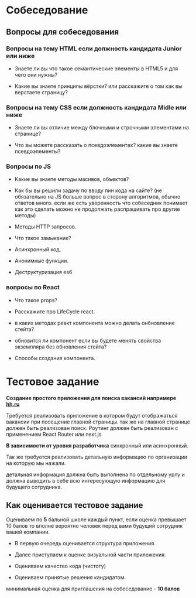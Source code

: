 # Собеседование

## Вопросы для собеседования

### Вопросы на тему HTML если должность кандидата Junior или ниже

- Знаете ли вы что такое семантические элементы в HTML5 и для чего они нужны?

- Какие вы знаете принципы вёрстки? или расскажите о том как вы верстаете страницу?

### Вопросы на тему CSS если должность кандидата Midle или ниже

- Знаете ли вы отличие между блочными и строчными элементами на странице?

- Что вы можете рассказать о псевдоэлементах? какие вы знаете псевдоэлементы?

### Вопросы по JS

- Какие вы знаете методы масивов, объектов?

- Как бы вы решили задачу по вводу пин кода на сайте? (не обязательно на JS больше вопрос в сторону алгоритмов, обычно ответов много.
  если же есть уверенность что собеседник понимает как это сделать можно не продолжать распрашивать про другие методы)

- Методы HTTP запросов.

- Что такое замыкание?

- Асинхронный код.

- Анонимные функции.

- Деструктуризация es6

### вопросы по React

- Что такое props?

- Расскажите про LifeCycle react.

- в каких методах реакт компонента можно делать онбновление стейта?

- обновится ли компонент если вы будете менять свойства экземпляра без обновления стейта?

- Способы создания компонента.

# Тестовое задание

**Создание простого приложения для поиска вакансий напримере [hh.ru](https://hh.ru)**

Требуется реализовать приложение в котором будут отображаться вакансии при посещение главной страницы.
так же на главной странице должен быть реализован поиск.
Роутинг должен быть реализован с применением React Router или next.js

**В зависимости от уровня разработчика** синхронный или асинхронный.

Так же требуется реализовать детальную информацию по организации на которую мы нажали.

детальная информация должна быть выполнена по отдельному урлу и должна выводить в себе всю интересующую информацию для будущего сотрудника.

## Как оценивается тестовое задание

Оцениваем по **5** бальной школе каждый пункт,
если оценка превышает 10 балов то вполне вероятно человек перед вами будущий сотрудник вашей компании.

- В первую очередь оценивается структура приложения.

- Далее приступаем к оценке визуальной части приложения.

- Оцениваем качество кода (чистоту)

- Оцениваем принятые решения кандидатом.

минимальная оценка для приглашения на собеседование - **10 балов**
